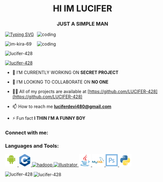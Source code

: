 <h1 align="center">HI IM LUCIFER</h1>
<h3 align="center">JUST A SIMPLE MAN</h3>

<img align="right" alt="coding" width="400" src="https://camo.githubusercontent.com/65de73171b032a2f5ecaaa4393f8d488cf9c85563947105f54bc7941a10f0f0b/68747470733a2f2f6d656469612e74656e6f722e636f6d2f726550446644574f33586f41414141642f6861636b696e672e676966">

<a href="https://git.io/typing-svg"><img src="https://readme-typing-svg.demolab.com?font=Fira+Code&size=30&pause=1000&color=F70000&background=000000&width=550&height=90&lines=YES+I'M+LUCIFER;THIS+IS+DEVIL+BRAND;I+CAN+SEE+YOU+-+BETA" alt="Typing SVG" /></a>

<img align="right" alt="coding" width="400" src="https://camo.githubusercontent.com/e9ed829c3a0e1f4dea59d258e52f863582825fb693835ce81b2e1720fef3752b/68747470733a2f2f696d672e736869656c64732e696f2f62616467652f4920414d2025323042414e474c414445534849202d2050524f4752414d4d45522d677265656e3f636f6c6f72413d25323366663030303026636f6c6f72423d253233303137653430267374796c653d666c61742d737175617265">

<p align="left"> <img src="https://komarev.com/ghpvc/?username=im-kira-69&label=Profile%20views&color=0e75b6&style=flat" alt="im-kira-69" /> </p>

<p align="left"> <img src="https://komarev.com/ghpvc/?username=lucifer-428&label=Profile%20views&color=0e75b6&style=flat" alt="lucifer-428" /> </p>

<p align="left"> <a href="https://github.com/ryo-ma/github-profile-trophy"><img src="https://github-profile-trophy.vercel.app/?username=lucifer-428" alt="lucifer-428" /></a> </p>

- 🔭 I’M CURRENTLY WORKING ON **SECRET PROJECT**

- 👯 I’M LOOKING TO COLLABORATE ON **NO ONE**

- 👨‍💻 All of my projects are available at [https://github.com/LUCIFER-428](https://github.com/LUCIFER-428)

- 📫 How to reach me **luciferdevi480@gmail.com**

- ⚡ Fun fact **I THIN I'M A FUNNY BOY**

<h3 align="left">Connect with me:</h3>
<p align="left">
</p>

<h3 align="left">Languages and Tools:</h3>
<p align="left"> <a href="https://developer.android.com" target="_blank" rel="noreferrer"> <img src="https://raw.githubusercontent.com/devicons/devicon/master/icons/android/android-original-wordmark.svg" alt="android" width="40" height="40"/> </a> <a href="https://www.w3schools.com/cpp/" target="_blank" rel="noreferrer"> <img src="https://raw.githubusercontent.com/devicons/devicon/master/icons/cplusplus/cplusplus-original.svg" alt="cplusplus" width="40" height="40"/> </a> <a href="https://hadoop.apache.org/" target="_blank" rel="noreferrer"> <img src="https://www.vectorlogo.zone/logos/apache_hadoop/apache_hadoop-icon.svg" alt="hadoop" width="40" height="40"/> </a> <a href="https://www.adobe.com/in/products/illustrator.html" target="_blank" rel="noreferrer"> <img src="https://www.vectorlogo.zone/logos/adobe_illustrator/adobe_illustrator-icon.svg" alt="illustrator" width="40" height="40"/> </a> <a href="https://www.java.com" target="_blank" rel="noreferrer"> <img src="https://raw.githubusercontent.com/devicons/devicon/master/icons/java/java-original.svg" alt="java" width="40" height="40"/> </a> <a href="https://www.mysql.com/" target="_blank" rel="noreferrer"> <img src="https://raw.githubusercontent.com/devicons/devicon/master/icons/mysql/mysql-original-wordmark.svg" alt="mysql" width="40" height="40"/> </a> <a href="https://www.photoshop.com/en" target="_blank" rel="noreferrer"> <img src="https://raw.githubusercontent.com/devicons/devicon/master/icons/photoshop/photoshop-line.svg" alt="photoshop" width="40" height="40"/> </a> <a href="https://www.python.org" target="_blank" rel="noreferrer"> <img src="https://raw.githubusercontent.com/devicons/devicon/master/icons/python/python-original.svg" alt="python" width="40" height="40"/> </a> </p>

<p><img align="left" src="https://github-readme-stats.vercel.app/api/top-langs?username=lucifer-428&show_icons=true&locale=en&layout=compact" alt="lucifer-428" /></p>

<p>&nbsp;<img align="center" src="https://github-readme-stats.vercel.app/api?username=lucifer-428&show_icons=true&locale=en" alt="lucifer-428" /></p>
